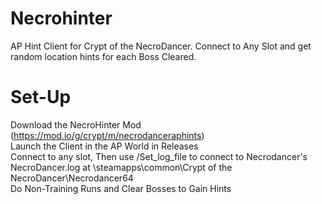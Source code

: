 # Necrohinter
 AP Hint Client for Crypt of the NecroDancer. Connect to Any Slot and get random location hints for each Boss Cleared.
# Set-Up 
 Download the NecroHinter Mod (https://mod.io/g/crypt/m/necrodanceraphints)  
 Launch the Client in the AP World in Releases  
 Connect to any slot, Then use /Set_log_file to connect to Necrodancer's NecroDancer.log at \steamapps\common\Crypt of the NecroDancer\Necrodancer64  
 Do Non-Training Runs and Clear Bosses to Gain Hints  
